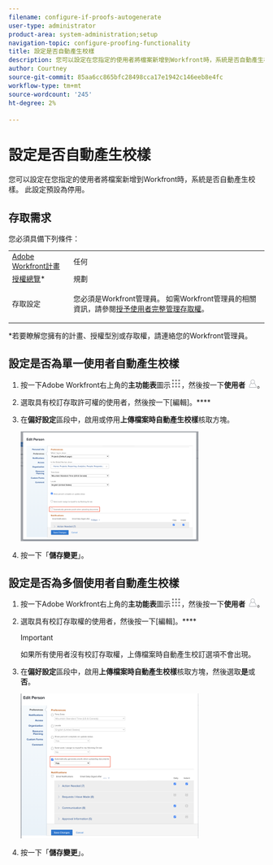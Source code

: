 ```yaml
---
filename: configure-if-proofs-autogenerate
user-type: administrator
product-area: system-administration;setup
navigation-topic: configure-proofing-functionality
title: 設定是否自動產生校樣
description: 您可以設定在您指定的使用者將檔案新增到Workfront時，系統是否自動產生校樣。 此設定預設為停用。
author: Courtney
source-git-commit: 85aa6cc865bfc28498cca17e1942c146eeb8e4fc
workflow-type: tm+mt
source-wordcount: '245'
ht-degree: 2%

---
```



# 設定是否自動產生校樣

您可以設定在您指定的使用者將檔案新增到Workfront時，系統是否自動產生校樣。 此設定預設為停用。

## 存取需求

您必須具備下列條件：

<table style="table-layout:auto"> 
 <col> 
 <col> 
 <tbody> 
  <tr> 
   <td role="rowheader"><a href="https://www.workfront.com/plans" target="_blank">Adobe Workfront計畫</a> </td> 
   <td>任何</td> 
  </tr> 
  <tr> 
   <td role="rowheader"><a href="../../../administration-and-setup/add-users/access-levels-and-object-permissions/wf-licenses.md" class="MCXref xref">授權總覽</a>*</td> 
   <td>規劃</td> 
  </tr> 
  <tr> 
   <td role="rowheader">存取設定</td> 
   <td> <p>您必須是Workfront管理員。 如需Workfront管理員的相關資訊，請參閱<a href="../../../administration-and-setup/add-users/configure-and-grant-access/grant-a-user-full-administrative-access.md" class="MCXref xref">授予使用者完整管理存取權</a>。</p> </td> 
  </tr> 
 </tbody> 
</table>

&#42;若要瞭解您擁有的計畫、授權型別或存取權，請連絡您的Workfront管理員。

## 設定是否為單一使用者自動產生校樣

1. 按一下Adobe Workfront右上角的&#x200B;**主功能表**&#x200B;圖示![主功能表圖示](assets/main-menu-icon.png)，然後按一下&#x200B;**使用者** ![使用者](assets/users-icon-in-main-menu.png)。
1. 選取具有校訂存取許可權的使用者，然後按一下[編輯]。****
1. 在&#x200B;**偏好設定**&#x200B;區段中，啟用或停用&#x200B;**上傳檔案時自動產生校樣**&#x200B;核取方塊。

   ![自動產生校樣](assets/autogenerate-proofs-350x216.png)

1. 按一下「**儲存變更**」。

## 設定是否為多個使用者自動產生校樣

1. 按一下Adobe Workfront右上角的&#x200B;**主功能表**&#x200B;圖示![主功能表圖示](assets/main-menu-icon.png)，然後按一下&#x200B;**使用者** ![使用者圖示](assets/users-icon-in-main-menu.png)。
1. 選取具有校訂存取權的使用者，然後按一下[編輯]。****

   >[!IMPORTANT]
   >
   >如果所有使用者沒有校訂存取權，上傳檔案時自動產生校訂選項不會出現。

1. 在&#x200B;**偏好設定**&#x200B;區段中，啟用&#x200B;**上傳檔案時自動產生校樣**&#x200B;核取方塊，然後選取&#x200B;**是**&#x200B;或&#x200B;**否**。

   ![大量自動產生校樣](assets/autogenerate-proofs-bulk-350x285.png)

1. 按一下「**儲存變更**」。


